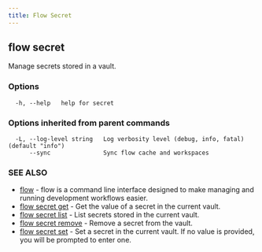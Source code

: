 ```yaml
---
title: Flow Secret
---
```


## flow secret

Manage secrets stored in a vault.

### Options

```
  -h, --help   help for secret
```

### Options inherited from parent commands

```
  -L, --log-level string   Log verbosity level (debug, info, fatal) (default "info")
      --sync               Sync flow cache and workspaces
```

### SEE ALSO

* [flow](flow.md)	 - flow is a command line interface designed to make managing and running development workflows easier.
* [flow secret get](flow_secret_get.md)	 - Get the value of a secret in the current vault.
* [flow secret list](flow_secret_list.md)	 - List secrets stored in the current vault.
* [flow secret remove](flow_secret_remove.md)	 - Remove a secret from the vault.
* [flow secret set](flow_secret_set.md)	 - Set a secret in the current vault. If no value is provided, you will be prompted to enter one.

